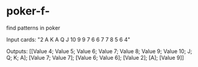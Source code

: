 # poker-f-
find patterns in poker

Input cards: "2 A K A Q J 10 9 9 7 6 6 7 7 8 5 6 4"

Outputs:  [[Value 4; Value 5; Value 6; Value 7; Value 8; Value 9; Value 10; J; Q; K; A];
            [Value 7; Value 7];
            [Value 6; Value 6];
            [Value 2]; 
            [A];
            [Value 9]]
